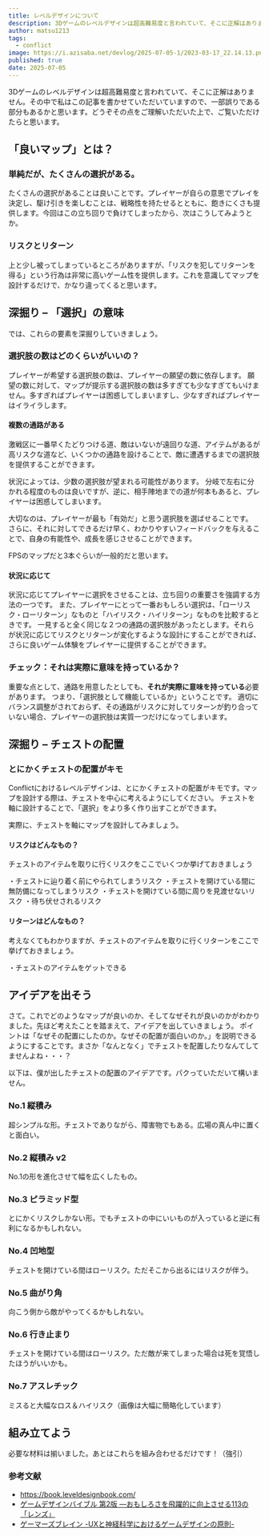 ```yaml
---
title: レベルデザインについて
description: 3Dゲームのレベルデザインは超高難易度と言われていて、そこに正解はありません。その中で私はこの記事を書かせていただいていますので、一部誤りである部分もあるかと思います。どうぞその点をご理解いただいた上で、ご覧いただけたらと思います。
author: matsu1213
tags:
  - conflict
image: https://i.azisaba.net/devlog/2025-07-05-1/2023-03-17_22.14.13.png
published: true
date: 2025-07-05
---
```


3Dゲームのレベルデザインは超高難易度と言われていて、そこに正解はありません。その中で私はこの記事を書かせていただいていますので、一部誤りである部分もあるかと思います。どうぞその点をご理解いただいた上で、ご覧いただけたらと思います。

## 「良いマップ」とは？

### 単純だが、たくさんの選択がある。
たくさんの選択があることは良いことです。プレイヤーが自らの意思でプレイを決定し、駆け引きを楽しむことは、戦略性を持たせるとともに、飽きにくさも提供します。今回はこの立ち回りで負けてしまったから、次はこうしてみようとか。

### リスクとリターン
上と少し被ってしまっているところがありますが、「リスクを犯してリターンを得る」という行為は非常に高いゲーム性を提供します。これを意識してマップを設計するだけで、かなり違ってくると思います。

## 深掘り – 「選択」の意味
では、これらの要素を深掘りしていきましょう。

### 選択肢の数はどのくらいがいいの？
プレイヤーが希望する選択肢の数は、プレイヤーの願望の数に依存します。
願望の数に対して、マップが提示する選択肢の数は多すぎても少なすぎてもいけません。多すぎればプレイヤーは困惑してしまいますし、少なすぎればプレイヤーはイライラします。

#### 複数の通路がある
激戦区に一番早くたどりつける道、敵はいないが遠回りな道、アイテムがあるが高リスクな道など、いくつかの通路を設けることで、敵に遭遇するまでの選択肢を提供することができます。

状況によっては、少数の選択肢が望まれる可能性があります。
分岐で左右に分かれる程度のものは良いですが、逆に、相手陣地までの道が何本もあると、プレイヤーは困惑してしまいます。

大切なのは、プレイヤーが最も「有効だ」と思う選択肢を選ばせることです。
さらに、それに対してできるだけ早く、わかりやすいフィードバックを与えることで、自身の有能性や、成長を感じさせることができます。

FPSのマップだと3本ぐらいが一般的だと思います。

#### 状況に応じて
状況に応じてプレイヤーに選択をさせることは、立ち回りの重要さを強調する方法の一つです。
また、プレイヤーにとって一番おもしろい選択は、「ローリスク・ローリターン」なものと「ハイリスク・ハイリターン」なものを比較するときです。
一見すると全く同じな２つの通路の選択肢があったとします。それらが状況に応じてリスクとリターンが変化するような設計にすることができれば、さらに良いゲーム体験をプレイヤーに提供することができます。

### チェック：それは実際に意味を持っているか？
重要な点として、通路を用意したとしても、**それが実際に意味を持っている**必要があります。
つまり、「選択肢として機能しているか」ということです。
適切にバランス調整がされておらず、その通路がリスクに対してリターンが釣り合っていない場合、プレイヤーの選択肢は実質一つだけになってしまいます。

## 深掘り – チェストの配置

### とにかくチェストの配置がキモ
Conflictにおけるレベルデザインは、とにかくチェストの配置がキモです。マップを設計する際は、チェストを中心に考えるようにしてください。
チェストを軸に設計することで、「選択」をより多く作り出すことができます。

実際に、チェストを軸にマップを設計してみましょう。

#### リスクはどんなもの？
チェストのアイテムを取りに行くリスクをここでいくつか挙げておきましょう

・チェストに辿り着く前にやられてしまうリスク
・チェストを開けている間に無防備になってしまうリスク
・チェストを開けている間に周りを見渡せないリスク
・待ち伏せされるリスク

#### リターンはどんなもの？
考えなくてもわかりますが、チェストのアイテムを取りに行くリターンをここで挙げておきましょう。

・チェストのアイテムをゲットできる

## アイデアを出そう
さて。これでどのようなマップが良いのか、そしてなぜそれが良いのかがわかりました。先ほど考えたことを踏まえて、アイデアを出していきましょう。
ポイントは「なぜその配置にしたのか。なぜその配置が面白いのか。」を説明できるようにすることです。まさか「なんとなく」でチェストを配置したりなんてしてませんよね・・・？

以下は、僕が出したチェストの配置のアイデアです。パクっていただいて構いません。

### No.1 縦積み
超シンプルな形。チェストでありながら、障害物でもある。広場の真ん中に置くと面白い。
<md-image src="https://i.azisaba.net/devlog/2025-07-05-1/2023-03-17_22.14.13.png"></md-image>

### No.2 縦積み v2
No.1の形を進化させて幅を広くしたもの。
<md-image src="https://i.azisaba.net/devlog/2025-07-05-1/2023-03-17_22.36.26.png" text="横拡大バージョン"></md-image>

<md-image src="https://i.azisaba.net/devlog/2025-07-05-1/2023-03-17_22.34.56.png" text="縦横拡大バージョン"></md-image>

### No.3 ピラミッド型
とにかくリスクしかない形。でもチェストの中にいいものが入っていると逆に有利になるかもしれない。
<md-image src="https://i.azisaba.net/devlog/2025-07-05-1/2023-03-17_22.12.23.png"></md-image>

### No.4 凹地型
チェストを開けている間はローリスク。ただそこから出るにはリスクが伴う。
<md-image src="https://i.azisaba.net/devlog/2025-07-05-1/2023-03-17_21.33.24.png"></md-image>

### No.5 曲がり角
向こう側から敵がやってくるかもしれない。
<md-image src="https://i.azisaba.net/devlog/2025-07-05-1/2023-03-17_21.34.48.png"></md-image>

### No.6 行き止まり
チェストを開けている間はローリスク。ただ敵が来てしまった場合は死を覚悟したほうがいいかも。
<md-image src="https://i.azisaba.net/devlog/2025-07-05-1/2023-03-17_23.28.21.png"></md-image>

### No.7 アスレチック
ミスると大幅なロス＆ハイリスク（画像は大幅に簡略化しています）
<md-image src="https://i.azisaba.net/devlog/2025-07-05-1/2023-03-17_23.42.00.png"></md-image>

## 組み立てよう
必要な材料は揃いました。あとはこれらを組み合わせるだけです！（強引）

### 参考文献

- <https://book.leveldesignbook.com/>
- [ゲームデザインバイブル 第2版 ―おもしろさを飛躍的に向上させる113の「レンズ」](https://www.amazon.co.jp/dp/4873118018)
- [ゲーマーズブレイン -UXと神経科学におけるゲームデザインの原則-](https://www.amazon.co.jp/dp/4862464440)
